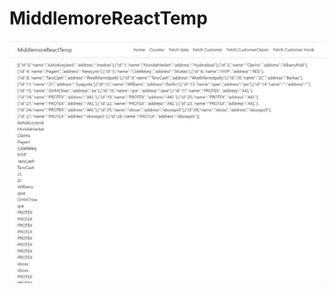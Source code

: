 # MiddlemoreReactTemp

![Test Imag 8](https://github.com/mosesnova/MiddlemoreReactTemp/blob/master/Effecthook.jpg)
